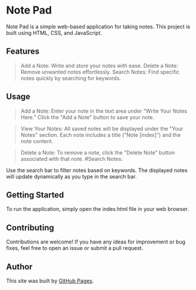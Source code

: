 # Note Pad
Note Pad is a simple web-based application for taking notes. This project is built using HTML, CSS, and JavaScript.

## Features

> Add a Note: Write and store your notes with ease.
> Delete a Note: Remove unwanted notes effortlessly.
> Search Notes: Find specific notes quickly by searching for keywords.

## Usage

> Add a Note:
Enter your note in the text area under "Write Your Notes Here."
Click the "Add a Note" button to save your note.

> View Your Notes:
All saved notes will be displayed under the "Your Notes" section.
Each note includes a title ("Note [index]") and the note content.

> Delete a Note:
To remove a note, click the "Delete Note" button associated with that note.
#Search Notes:

Use the search bar to filter notes based on keywords.
The displayed notes will update dynamically as you type in the search bar.

## Getting Started
To run the application, simply open the index.html file in your web browser.

## Contributing
Contributions are welcome! If you have any ideas for improvement or bug fixes, feel free to open an issue or submit a pull request.

## Author 
This site was built by [GitHub Pages]([https://pages.github.com/](https://github.com/foreshubham/Note-Pad)https://github.com/foreshubham/).
